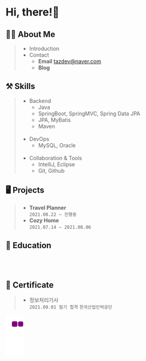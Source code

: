 # Hi, there!🤗

## 🧙‍♂️ About Me
> * Introduction
> * Contact
>   * **Email** tazdev@naver.com
>   * **Blog**

## ⚒️ Skills
> * Backend
>   * Java
>   * SpringBoot, SpringMVC, Spring Data JPA
>   * JPA, MyBatis
>   * Maven<br><br>
> * DevOps
>   * MySQL, Oracle<br><br>
> * Collaboration & Tools
>   * IntelliJ, Eclipse
>   * Git, Github

## 🖥️ Projects
> * **Travel Planner**<br>
> `2021.08.22 ~ 진행중`
> * **Cozy Home**<br>
> `2021.07.14 ~ 2021.08.06`

## 📝 Education
<br><br>

## 🏅 Certificate
> * 정보처리기사<br>
> `2021.09.01 필기 합격`
> `한국산업인력공단`

![snake gif](https://github.com/taz-dev/taz-dev/blob/output/github-contribution-grid-snake.gif)

